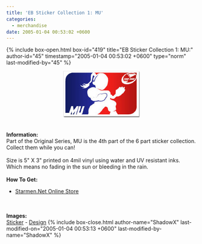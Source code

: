 ```yaml
---
title: 'EB Sticker Collection 1: MU'
categories:
  - merchandise
date: 2005-01-04 00:53:02 +0600
---
```

{% include box-open.html box-id="419" title="EB Sticker Collection 1: MU:" author-id="45" timestamp="2005-01-04 00:53:02 +0600" type="norm" last-modified-by="45" %}
	<center>
	<img src="/merchandise/images/smn_ebsc1m_title.jpg" border="0" alt="EB Sticker Collection 1: MU" />
	</center>
	<br /><br />
	<b>Information:</b>
	<br />
	Part of the Original Series, MU is the 4th part of the 6 part sticker collection. 
	Collect them while you can! 
	<br /><br />
	Size is 5" X 3" printed on 4mil vinyl using water and UV resistant inks. Which means 
	no fading in the sun or bleeding in the rain.
	<br /><br />
	<b>How To Get:</b>
	<br />
	<ul>
	<li><a href="http://www.cafeshops.com/starmen.7693628">Starmen.Net Online Store</a></li>
	</ul>
	<br /><br />
	<b>Images:</b>
	<br />
	<a href="/merchandise/images/smn_ebsc1m_sticker.jpg">Sticker</a> - <a href="/merchandise/images/smn_ebsc1m_design.jpg">Design</a>
{% include box-close.html author-name="ShadowX" last-modified-on="2005-01-04 00:53:13 +0600" last-modified-by-name="ShadowX" %}
